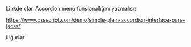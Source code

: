 Linkde olan Accordion menu funsionallığını yazmalısız

https://www.cssscript.com/demo/simple-plain-accordion-interface-pure-jscss/

Uğurlar
